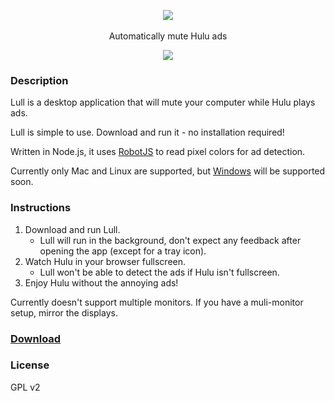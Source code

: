 <p align="center"><img src="https://cloudup.com/cs7mS_O34nu+"><br><br>
Automatically mute Hulu ads</p>

<p align="center"><img src="https://cloudup.com/cV_wDV47wMe+"> </p>

### Description

Lull is a desktop application that will mute your computer while Hulu plays ads.

Lull is simple to use. Download and run it - no installation required! 

Written in Node.js, it uses [RobotJS](https://github.com/octalmage/robotjs) to read pixel colors for ad detection.

Currently only Mac and Linux are supported, but [Windows](https://github.com/octalmage/lull/issues/6) will be supported soon.

### Instructions

1. Download and run Lull.
   * Lull will run in the background, don't expect any feedback after opening the app (except for a tray icon). 
2. Watch Hulu in your browser fullscreen.
    * Lull won't be able to detect the ads if Hulu isn't fullscreen.
3. Enjoy Hulu without the annoying ads! 

Currently doesn't support multiple monitors. If you have a muli-monitor setup, mirror the displays. 

### [Download](https://github.com/octalmage/lull/releases/latest)

### License 

GPL v2
